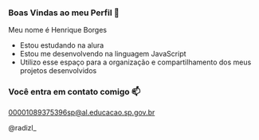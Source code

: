 ### Boas Vindas ao meu Perfil 🎱

Meu nome é Henrique Borges

- Estou estudando na alura
- Estou me desenvolvendo na linguagem JavaScript
- Utilizo esse espaço para a organização e compartilhamento dos meus projetos desenvolvidos

### Você entra em contato comigo 📫
00001089375396sp@al.educacao.sp.gov.br

@radizl_
